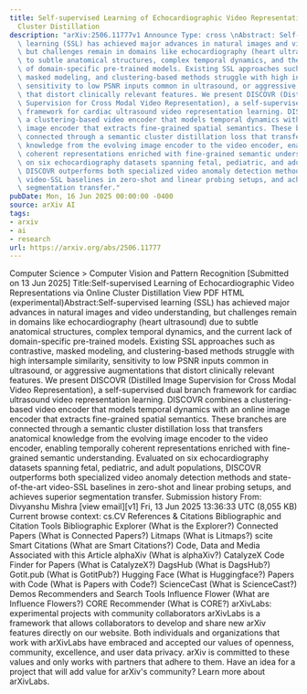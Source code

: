 ```yaml
---
title: Self-supervised Learning of Echocardiographic Video Representations via Online
  Cluster Distillation
description: "arXiv:2506.11777v1 Announce Type: cross \nAbstract: Self-supervised\
  \ learning (SSL) has achieved major advances in natural images and video understanding,\
  \ but challenges remain in domains like echocardiography (heart ultrasound) due\
  \ to subtle anatomical structures, complex temporal dynamics, and the current lack\
  \ of domain-specific pre-trained models. Existing SSL approaches such as contrastive,\
  \ masked modeling, and clustering-based methods struggle with high intersample similarity,\
  \ sensitivity to low PSNR inputs common in ultrasound, or aggressive augmentations\
  \ that distort clinically relevant features. We present DISCOVR (Distilled Image\
  \ Supervision for Cross Modal Video Representation), a self-supervised dual branch\
  \ framework for cardiac ultrasound video representation learning. DISCOVR combines\
  \ a clustering-based video encoder that models temporal dynamics with an online\
  \ image encoder that extracts fine-grained spatial semantics. These branches are\
  \ connected through a semantic cluster distillation loss that transfers anatomical\
  \ knowledge from the evolving image encoder to the video encoder, enabling temporally\
  \ coherent representations enriched with fine-grained semantic understanding. Evaluated\
  \ on six echocardiography datasets spanning fetal, pediatric, and adult populations,\
  \ DISCOVR outperforms both specialized video anomaly detection methods and state-of-the-art\
  \ video-SSL baselines in zero-shot and linear probing setups, and achieves superior\
  \ segmentation transfer."
pubDate: Mon, 16 Jun 2025 00:00:00 -0400
source: arXiv AI
tags:
- arxiv
- ai
- research
url: https://arxiv.org/abs/2506.11777
---
```


Computer Science > Computer Vision and Pattern Recognition
[Submitted on 13 Jun 2025]
Title:Self-supervised Learning of Echocardiographic Video Representations via Online Cluster Distillation
View PDF HTML (experimental)Abstract:Self-supervised learning (SSL) has achieved major advances in natural images and video understanding, but challenges remain in domains like echocardiography (heart ultrasound) due to subtle anatomical structures, complex temporal dynamics, and the current lack of domain-specific pre-trained models. Existing SSL approaches such as contrastive, masked modeling, and clustering-based methods struggle with high intersample similarity, sensitivity to low PSNR inputs common in ultrasound, or aggressive augmentations that distort clinically relevant features. We present DISCOVR (Distilled Image Supervision for Cross Modal Video Representation), a self-supervised dual branch framework for cardiac ultrasound video representation learning. DISCOVR combines a clustering-based video encoder that models temporal dynamics with an online image encoder that extracts fine-grained spatial semantics. These branches are connected through a semantic cluster distillation loss that transfers anatomical knowledge from the evolving image encoder to the video encoder, enabling temporally coherent representations enriched with fine-grained semantic understanding. Evaluated on six echocardiography datasets spanning fetal, pediatric, and adult populations, DISCOVR outperforms both specialized video anomaly detection methods and state-of-the-art video-SSL baselines in zero-shot and linear probing setups, and achieves superior segmentation transfer.
Submission history
From: Divyanshu Mishra [view email][v1] Fri, 13 Jun 2025 13:36:33 UTC (8,055 KB)
Current browse context:
cs.CV
References & Citations
Bibliographic and Citation Tools
Bibliographic Explorer (What is the Explorer?)
Connected Papers (What is Connected Papers?)
Litmaps (What is Litmaps?)
scite Smart Citations (What are Smart Citations?)
Code, Data and Media Associated with this Article
alphaXiv (What is alphaXiv?)
CatalyzeX Code Finder for Papers (What is CatalyzeX?)
DagsHub (What is DagsHub?)
Gotit.pub (What is GotitPub?)
Hugging Face (What is Huggingface?)
Papers with Code (What is Papers with Code?)
ScienceCast (What is ScienceCast?)
Demos
Recommenders and Search Tools
Influence Flower (What are Influence Flowers?)
CORE Recommender (What is CORE?)
arXivLabs: experimental projects with community collaborators
arXivLabs is a framework that allows collaborators to develop and share new arXiv features directly on our website.
Both individuals and organizations that work with arXivLabs have embraced and accepted our values of openness, community, excellence, and user data privacy. arXiv is committed to these values and only works with partners that adhere to them.
Have an idea for a project that will add value for arXiv's community? Learn more about arXivLabs.